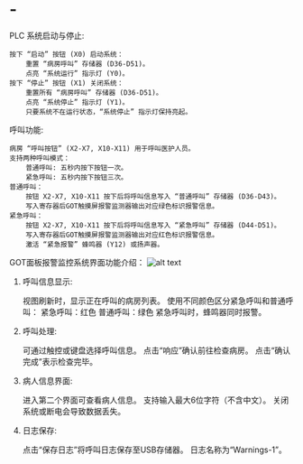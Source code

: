 # -
PLC
系统启动与停止:

    按下 “启动” 按钮 (X0) 启动系统：
        重置 “病房呼叫” 存储器 (D36-D51)。
        点亮 “系统运行” 指示灯 (Y0)。
    按下 “停止” 按钮 (X1) 关闭系统：
        重置所有 “病房呼叫” 存储器 (D36-D51)。
        点亮 “系统停止” 指示灯 (Y1)。
        只要系统不在运行状态，“系统停止” 指示灯保持亮起。

呼叫功能:

    病房 “呼叫按钮” (X2-X7, X10-X11) 用于呼叫医护人员。
    支持两种呼叫模式：
        普通呼叫: 五秒内按下按钮一次。
        紧急呼叫: 五秒内按下按钮三次。
    普通呼叫： 
        按钮 X2-X7, X10-X11 按下后将呼叫信息写入 “普通呼叫” 存储器 (D36-D43)。
        写入寄存器后GOT触摸屏报警监测器输出对应绿色标识报警信息。
    紧急呼叫：
        按钮 X2-X7, X10-X11 按下后将呼叫信息写入 “紧急呼叫” 存储器 (D44-D51)。
        写入寄存器后GOT触摸屏报警监测器输出对应红色标识报警信息。
        激活 “紧急报警” 蜂鸣器 (Y12) 或扬声器。


  GOT面板报警监控系统界面功能介绍：
![alt text](https://github.com/Gfoxe/Ward-alarm-monitoring-on-plc/edit/main/TEST.png?raw=true)
1. 呼叫信息显示:

    视图刷新时，显示正在呼叫的病房列表。
    使用不同颜色区分紧急呼叫和普通呼叫：
        紧急呼叫：红色
        普通呼叫：绿色
    紧急呼叫时，蜂鸣器同时报警。

2. 呼叫处理:

    可通过触控或键盘选择呼叫信息。
    点击“响应”确认前往检查病房。
    点击“确认完成”表示检查完毕。

3. 病人信息界面:

    进入第二个界面可查看病人信息。
    支持输入最大6位字符（不含中文）。
    关闭系统或断电会导致数据丢失。

4. 日志保存:

    点击“保存日志”将呼叫日志保存至USB存储器。
    日志名称为“Warnings-1”。
